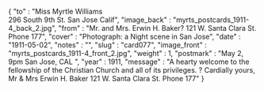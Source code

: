 {
  "to" : "Miss Myrtle Williams<br> 296 South 9th St. San Jose Calif",
  "image_back" : "myrts_postcards_1911-4_back_2.jpg",
  "from" : "Mr. and Mrs. Erwin H. Baker? 121 W. Santa Clara St. Phone 177",
  "cover" : "Photograph: a Night scene in San Jose",
  "date" : "1911-05-02",
  "notes" : "",
  "slug" : "card077",
  "image_front" : "myrts_postcards_1911-4_front_2.jpg",
  "weight" : 1,
  "postmark" : "May 2, 9pm San Jose, CAL ",
  "year" : 1911,
  "message" : "A hearty welcome to the fellowship of the Christian Church and all of its privileges. ? Cardially yours, Mr & Mrs Erwin H. Baker 121 W. Santa Clara St. Phone 177"
}
